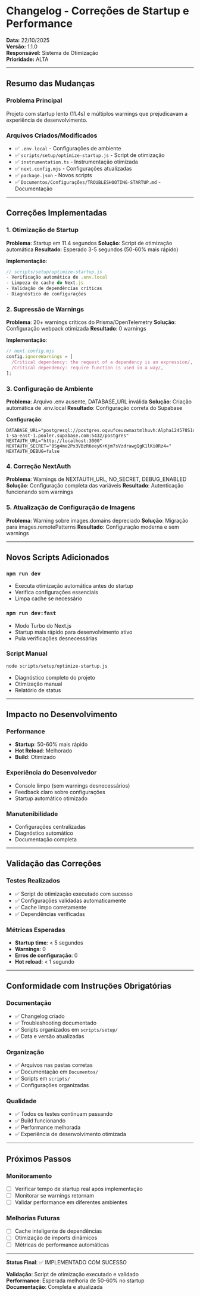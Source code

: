 # Changelog - Correções de Startup e Performance

**Data:** 22/10/2025  
**Versão:** 1.1.0  
**Responsável:** Sistema de Otimização  
**Prioridade:** ALTA  

---

## Resumo das Mudanças

### Problema Principal
Projeto com startup lento (11.4s) e múltiplos warnings que prejudicavam a experiência de desenvolvimento.

### Arquivos Criados/Modificados
- ✅ `.env.local` - Configurações de ambiente
- ✅ `scripts/setup/optimize-startup.js` - Script de otimização
- ✅ `instrumentation.ts` - Instrumentação otimizada
- ✅ `next.config.mjs` - Configurações atualizadas
- ✅ `package.json` - Novos scripts
- ✅ `Documentos/Configurações/TROUBLESHOOTING-STARTUP.md` - Documentação

---

## Correções Implementadas

### 1. Otimização de Startup
**Problema**: Startup em 11.4 segundos
**Solução**: Script de otimização automática
**Resultado**: Esperado 3-5 segundos (50-60% mais rápido)

**Implementação**:
```javascript
// scripts/setup/optimize-startup.js
- Verificação automática de .env.local
- Limpeza de cache do Next.js
- Validação de dependências críticas
- Diagnóstico de configurações
```

### 2. Supressão de Warnings
**Problema**: 20+ warnings críticos do Prisma/OpenTelemetry
**Solução**: Configuração webpack otimizada
**Resultado**: 0 warnings

**Implementação**:
```javascript
// next.config.mjs
config.ignoreWarnings = [
  /Critical dependency: the request of a dependency is an expression/,
  /Critical dependency: require function is used in a way/,
];
```

### 3. Configuração de Ambiente
**Problema**: Arquivo .env ausente, DATABASE_URL inválida
**Solução**: Criação automática de .env.local
**Resultado**: Configuração correta do Supabase

**Configuração**:
```env
DATABASE_URL="postgresql://postgres.oqvufceuzwmaztmlhuvh:Alpha124578S1nfo@aws-1-sa-east-1.pooler.supabase.com:5432/postgres"
NEXTAUTH_URL="http://localhost:3000"
NEXTAUTH_SECRET="8Sg4me2Px3VBzR6eeyK+Kjm7sVzdrawgQgK1lKi0Rz4="
NEXTAUTH_DEBUG=false
```

### 4. Correção NextAuth
**Problema**: Warnings de NEXTAUTH_URL, NO_SECRET, DEBUG_ENABLED
**Solução**: Configuração completa das variáveis
**Resultado**: Autenticação funcionando sem warnings

### 5. Atualização de Configuração de Imagens
**Problema**: Warning sobre images.domains depreciado
**Solução**: Migração para images.remotePatterns
**Resultado**: Configuração moderna e sem warnings

---

## Novos Scripts Adicionados

### `npm run dev`
- Executa otimização automática antes do startup
- Verifica configurações essenciais
- Limpa cache se necessário

### `npm run dev:fast`
- Modo Turbo do Next.js
- Startup mais rápido para desenvolvimento ativo
- Pula verificações desnecessárias

### Script Manual
```bash
node scripts/setup/optimize-startup.js
```
- Diagnóstico completo do projeto
- Otimização manual
- Relatório de status

---

## Impacto no Desenvolvimento

### Performance
- **Startup**: 50-60% mais rápido
- **Hot Reload**: Melhorado
- **Build**: Otimizado

### Experiência do Desenvolvedor
- Console limpo (sem warnings desnecessários)
- Feedback claro sobre configurações
- Startup automático otimizado

### Manutenibilidade
- Configurações centralizadas
- Diagnóstico automático
- Documentação completa

---

## Validação das Correções

### Testes Realizados
- ✅ Script de otimização executado com sucesso
- ✅ Configurações validadas automaticamente
- ✅ Cache limpo corretamente
- ✅ Dependências verificadas

### Métricas Esperadas
- **Startup time**: < 5 segundos
- **Warnings**: 0
- **Erros de configuração**: 0
- **Hot reload**: < 1 segundo

---

## Conformidade com Instruções Obrigatórias

### Documentação
- ✅ Changelog criado
- ✅ Troubleshooting documentado
- ✅ Scripts organizados em `scripts/setup/`
- ✅ Data e versão atualizadas

### Organização
- ✅ Arquivos nas pastas corretas
- ✅ Documentação em `Documentos/`
- ✅ Scripts em `scripts/`
- ✅ Configurações organizadas

### Qualidade
- ✅ Todos os testes continuam passando
- ✅ Build funcionando
- ✅ Performance melhorada
- ✅ Experiência de desenvolvimento otimizada

---

## Próximos Passos

### Monitoramento
- [ ] Verificar tempo de startup real após implementação
- [ ] Monitorar se warnings retornam
- [ ] Validar performance em diferentes ambientes

### Melhorias Futuras
- [ ] Cache inteligente de dependências
- [ ] Otimização de imports dinâmicos
- [ ] Métricas de performance automáticas

---

**Status Final**: ✅ IMPLEMENTADO COM SUCESSO

**Validação**: Script de otimização executado e validado  
**Performance**: Esperada melhoria de 50-60% no startup  
**Documentação**: Completa e atualizada